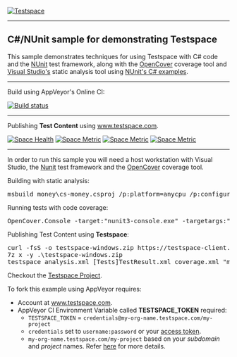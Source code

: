 [![Testspace](http://www.testspace.com/public/img/testspace_logo.png)](http://www.testspace.com)
***

## C#/NUnit sample for demonstrating Testspace

This sample demonstrates techniques for using Testspace with C# code and the [NUnit](http://nunit.org/) test framework, along with the [OpenCover](https://github.com/OpenCover/opencover) coverage tool and [Visual Studio's](https://msdn.microsoft.com/en-us/library/dd264939.aspx) static analysis tool using [NUnit's C# examples](https://github.com/nunit/nunit-csharp-samples).

***
Build using AppVeyor's Online CI:

[![Build status](https://ci.appveyor.com/api/projects/status/1n2pyp8otedkeebq?svg=true)](https://ci.appveyor.com/project/munderseth/csharp-nunit)

***
Publishing **Test Content** using www.testspace.com.

[![Space Health](https://samples.testspace.com/projects/113/spaces/428/badge)](https://samples.testspace.com/projects/113/spaces/428 "Test Cases")
[![Space Metric](https://samples.testspace.com/projects/113/spaces/428/metrics/228/badge)](https://samples.testspace.com/spaces/428/schema/Code%20Coverage "Code Coverage (branches)")
[![Space Metric](https://samples.testspace.com/projects/113/spaces/428/metrics/229/badge)](https://samples.testspace.com/spaces/428/schema/Code%20Coverage "Code Coverage (methods)")
[![Space Metric](https://samples.testspace.com/projects/113/spaces/428/metrics/231/badge)](https://samples.testspace.com/spaces/428/schema/Static%20Analysis "Static Analysis (issues)")

***

In order to run this sample you will need a host workstation with Visual Studio, the [Nunit](http://nunit.org/) test framework and the [OpenCover](https://github.com/OpenCover/opencover) coverage tool.

Building with static analysis:

<pre>
msbuild money\cs-money.csproj /p:platform=anycpu /p:configuration=debug /p:runCodeAnalysis=true /p:codeanalysislogfile=..\analysis.xml
</pre>
Running tests with code coverage:

<pre>
OpenCover.Console -target:"nunit3-console.exe" -targetargs:"cs-money.dll" -output:"coverage.xml" -filter:"+[*]* -[*]*MoneyTest*" -register:user
</pre>

Publishing Test Content using **Testspace**:

<pre>
curl -fsS -o testspace-windows.zip https://testspace-client.s3.amazonaws.com/testspace-windows.zip
7z x -y .\testspace-windows.zip
testspace analysis.xml [Tests]TestResult.xml coverage.xml "master"
</pre>

Checkout the [Testspace Project](https://samples.testspace.com/projects/csharp.nunit).

To fork this example using AppVeyor requires:
  - Account at www.testspace.com.
  - AppVeyor CI Environment Variable called **TESTSPACE_TOKEN** required:
    -  `TESTSPACE_TOKEN` = `credentials@my-org-name.testspace.com/my-project`
    - `credentials` set to `username:password` or your [access token](http://help.testspace.com/using-your-organization:user-settings).
    - `my-org-name.testspace.com/my-project` based on your *subdomain* and *project* names. Refer [here](http://help.testspace.com/reference:runner-reference#login-credentials) for more details. 
